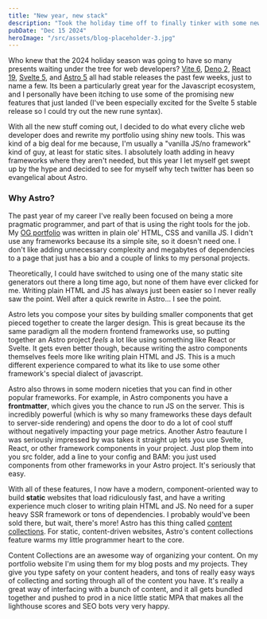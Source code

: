 ```yaml
---
title: "New year, new stack"
description: "Took the holiday time off to finally tinker with some new technologies I've wanted to try."
pubDate: "Dec 15 2024"
heroImage: "/src/assets/blog-placeholder-3.jpg"
---
```


Who knew that the 2024 holiday season was going to have so many presents waiting under the tree for web developers? <a class="link-primary" href="https://vite.dev/blog/announcing-vite6" target="_blank">Vite 6</a>, <a class="link-primary" href="https://deno.com/blog/v2.0" target="_blank">Deno 2</a>, <a class="link-primary" href="https://react.dev/blog/2024/12/05/react-19" target="_blank">React 19</a>, <a class="link-primary" href="https://svelte.dev/blog/svelte-5-is-alive" target="_blank">Svelte 5</a>, and <a class="link-primary" href="https://astro.build/blog/astro-5/" target="_blank">Astro 5</a> all had stable releases the past few weeks, just to name a few. Its been a particularly great year for the Javascript ecosystem, and I personally have been itching to use some of the promising new features that just landed (I've been especially excited for the Svelte 5 stable release so I could try out the new rune syntax).

With all the new stuff coming out, I decided to do what every cliche web developer does and rewrite my portfolio using shiny new tools. This was kind of a big deal for me because, I'm usually a "vanilla JS/no framework" kind of guy, at least for static sites. I absolutely loath adding in heavy frameworks where they aren't needed, but this year I let myself get swept up by the hype and decided to see for myself why tech twitter has been so evangelical about Astro.

### Why Astro?
The past year of my career I've really been focused on being a more pragmatic programmer, and part of that is using the right tools for the job. My <a class="link-primary" href="https://github.com/Jake-Funk/personal-website" target="_blank">OG portfolio</a> was written in plain ole' HTML, CSS and vanilla JS. I didn't use any frameworks because its a simple site, so it doesn't need one. I don't like adding unnecessary complexity and megabytes of dependencies to a page that just has a bio and a couple of links to my personal projects. 

Theoretically, I could have switched to using one of the many static site generators out there a long time ago, but none of them have ever clicked for me. Writing plain HTML and JS has always just been easier so I never really saw the point. Well after a quick rewrite in Astro... I see the point. 

Astro lets you compose your sites by building smaller components that get pieced together to create the larger design. This is great because its the same paradigm all the modern frontend frameworks use, so putting together an Astro project <i>feels</i> a lot like using something like React or Svelte. It gets even better though, because writing the astro components themselves feels more like writing plain HTML and JS. This is a much different experience compared to what its like to use some other framework's special dialect of javascript.

Astro also throws in some modern niceties that you can find in other popular frameworks. For example, in Astro components you have a __frontmatter__, which gives you the chance to run JS on the server. This is incredibly powerful (which is why so many frameworks these days default to server-side rendering) and opens the door to do a lot of cool stuff without negatively impacting your page metrics. Another Astro feauture I was seriously impressed by was takes it straight up lets you use Svelte, React, or other framework components in your project. Just plop them into you src folder, add a line to your config and BAM: you just used components from other frameworks in your Astro project. It's seriously that easy.

With all of these features, I now have a modern, component-oriented way to build __static__ websites that load ridiculously fast, and have a writing experience much closer to writing plain HTML and JS. No need for a super heavy SSR framework or tons of dependencies. I probably would've been sold there, but wait, there's more! Astro has this thing called <a class="link-primary" href="https://docs.astro.build/en/guides/content-collections/" target="_blank">content collections</a>. For static, content-driven websites, Astro's content collections feature warms my little programmer heart to the core. 

Content Collections are an awesome way of organizing your content. On my portfolio website I'm using them for my blog posts and my projects. They give you type safety on your content headers, and tons of really easy ways of collecting and sorting through all of the content you have. It's really a great way of interfacing with a bunch of content, and it all gets bundled together and pushed to prod in a nice little static MPA that makes all the lighthouse scores and SEO bots very very happy.